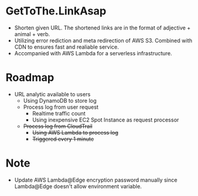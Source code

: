 # GetToThe.LinkAsap
* Shorten given URL. The shortened links are in the format of adjective + animal + verb.
* Utilizing error rediction and meta redirection of AWS S3. Combined with CDN to ensures fast and realiable service.
* Accompanied with AWS Lambda for a serverless infrastructure.

# Roadmap
* URL analytic available to users
  * Using DynamoDB to store log
  * Process log from user request
    * Realtime traffic count
    * Using inexpensive EC2 Spot Instance as request processor
  * ~~Process log from CloudTrail~~
    * ~~Using AWS Lambda to process log~~
    * ~~Triggered every 1 minute~~

# Note
* Update AWS Lambda@Edge encryption password manually since Lambda@Edge doesn't allow environment variable.
